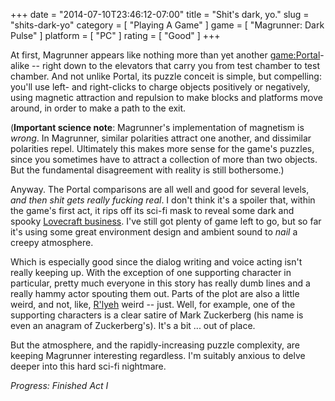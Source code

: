 +++
date = "2014-07-10T23:46:12-07:00"
title = "Shit's dark, yo."
slug = "shits-dark-yo"
category = [ "Playing A Game" ]
game = [ "Magrunner: Dark Pulse" ]
platform = [ "PC" ]
rating = [ "Good" ]
+++

At first, Magrunner appears like nothing more than yet another <game:Portal>-alike -- right down to the elevators that carry you from test chamber to test chamber.  And not unlike Portal, its puzzle conceit is simple, but compelling: you'll use left- and right-clicks to charge objects positively or negatively, using magnetic attraction and repulsion to make blocks and platforms move around, in order to make a path to the exit.

(<b>Important science note</b>: Magrunner's implementation of magnetism is <i>wrong</i>.  In Magrunner, similar polarities attract one another, and dissimilar polarities repel.  Ultimately this makes more sense for the game's puzzles, since you sometimes have to attract a collection of more than two objects.  But the fundamental disagreement with reality is still bothersome.)

Anyway.  The Portal comparisons are all well and good for several levels, <i>and then shit gets really fucking real</i>.  I don't think it's a spoiler that, within the game's first act, it rips off its sci-fi mask to reveal some dark and spooky <a href="http://en.wikipedia.org/wiki/Cthulhu_Mythos">Lovecraft business</a>.  I've still got plenty of game left to go, but so far it's using some great environment design and ambient sound to <i>nail</i> a creepy atmosphere.

Which is especially good since the dialog writing and voice acting isn't really keeping up.  With the exception of one supporting character in particular, pretty much everyone in this story has really dumb lines and a really hammy actor spouting them out.  Parts of the plot are also a little weird, and not, like, <a href="http://en.wikipedia.org/wiki/R%27lyeh">R'lyeh</a> weird -- just.  Well, for example, one of the supporting characters is a clear satire of Mark Zuckerberg (his name is even an anagram of Zuckerberg's).  It's a bit ... out of place.

But the atmosphere, and the rapidly-increasing puzzle complexity, are keeping Magrunner interesting regardless.  I'm suitably anxious to delve deeper into this hard sci-fi nightmare.

<i>Progress: Finished Act I</i>
